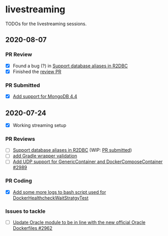 # livestreaming
TODOs for the livestreaming sessions.

## 2020-08-07

### PR Review
- [x] Found a bug (?) in [Support database aliases in R2DBC](https://github.com/testcontainers/testcontainers-java/pull/2599#issuecomment-670693884)
- [x] Finished the [review PR](https://github.com/testcontainers/testcontainers-java/pull/3019)

### PR Submitted
- [x] [Add support for MongoDB 4.4](https://github.com/testcontainers/testcontainers-java/pull/3083)


## 2020-07-24

- [x] Working streaming setup

### PR Reviews
- [ ] [Support database aliases in R2DBC](https://github.com/testcontainers/testcontainers-java/pull/2599) (WIP: [PR submitted](https://github.com/testcontainers/testcontainers-java/pull/3019))
- [ ] [add Gradle wrapper validation](https://github.com/testcontainers/testcontainers-java/pull/3014)
- [ ] [Add UDP support for GenericContainer and DockerComposeContainer #2989
](https://github.com/testcontainers/testcontainers-java/pull/2989)

### PR Coding
- [x] [Add some more logs to bash script used for DockerHealthcheckWaitStratgyTest](https://github.com/testcontainers/testcontainers-java/pull/2988)

### Issues to tackle
- [ ] [Update Oracle module to be in line with the new official Oracle Dockerfiles #2962
](https://github.com/testcontainers/testcontainers-java/issues/2962)
